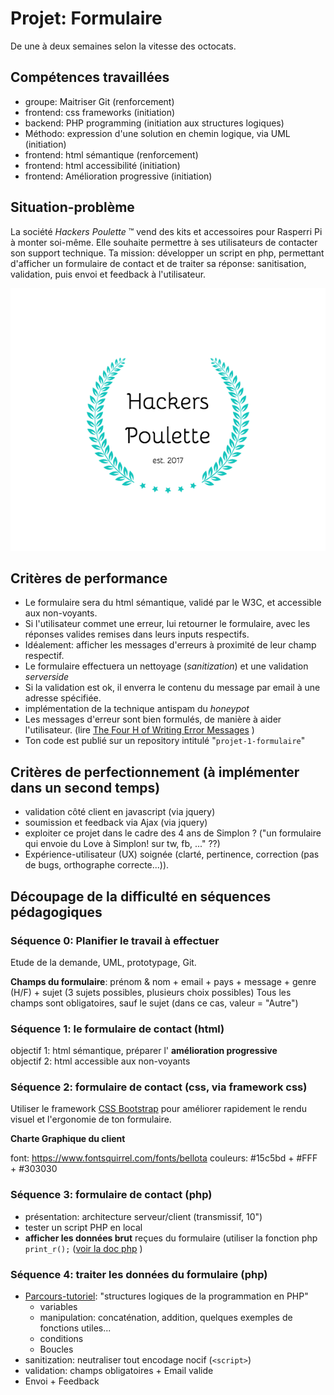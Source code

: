 # Projet: Formulaire
De une à deux semaines selon la vitesse des octocats.

## Compétences travaillées
- groupe: Maitriser Git (renforcement)
- frontend: css frameworks (initiation)
- backend: PHP programming (initiation aux structures logiques)
- Méthodo: expression d'une solution en chemin logique, via UML (initiation)
- frontend: html sémantique (renforcement)
- frontend: html accessibilité (initiation)
- frontend: Amélioration progressive (initiation)

## Situation-problème
La société *Hackers Poulette* ™ vend des kits et accessoires pour Rasperri Pi à monter soi-même. Elle souhaite permettre à ses utilisateurs de contacter son support technique.
Ta mission: développer un script en php, permettant d'afficher un formulaire de contact et de traiter sa réponse: sanitisation, validation, puis envoi et feedback à l'utilisateur.

![Hackers Poulette Logo](./hackers-poulette-logo.png "Logo Hackers Poulette (via Hipster Logo Generator")


## Critères de performance
- Le formulaire sera du html sémantique, validé par le W3C, et accessible aux non-voyants.
- Si l'utilisateur commet une erreur, lui retourner le formulaire, avec les réponses valides remises dans leurs inputs respectifs.
- Idéalement: afficher les messages d'erreurs à proximité de leur champ respectif.
- Le formulaire effectuera un nettoyage (*sanitization*) et une validation *serverside*
- Si la validation est ok, il enverra le contenu du message par email à une adresse spécifiée.
- implémentation de la technique antispam du *honeypot*
- Les messages d'erreur sont bien formulés, de manière à aider l'utilisateur. (lire [The Four H of Writing Error Messages](http://uxmas.com/2012/the-4-hs-of-writing-error-messages) )
- Ton code est publié sur un repository intitulé "`projet-1-formulaire`"

## Critères de perfectionnement (à implémenter dans un second temps)
- validation côté client en javascript (via jquery)
- soumission et feedback via Ajax (via jquery)
- exploiter ce projet dans le cadre des 4 ans de Simplon ? ("un formulaire qui envoie du Love à Simplon! sur tw, fb, ..." ??)
- Expérience-utilisateur (UX) soignée (clarté, pertinence, correction (pas de bugs, orthographe correcte...)).

## Découpage de la difficulté en séquences pédagogiques
### Séquence 0: Planifier le travail à effectuer
Etude de la demande, UML, prototypage, Git.

**Champs du formulaire**: prénom & nom + email + pays + message + genre (H/F) + sujet (3 sujets possibles, plusieurs choix possibles)
Tous les champs sont obligatoires, sauf le sujet (dans ce cas, valeur = "Autre")

### Séquence 1: le formulaire de contact (html)
objectif 1: html sémantique, préparer l' **amélioration progressive**  
objectif 2: html accessible aux non-voyants

### Séquence 2: formulaire de contact (css, via framework css)
Utiliser le framework [CSS Bootstrap](http://getbootstrap.com/) pour améliorer rapidement le rendu visuel et l'ergonomie de ton formulaire.

**Charte Graphique du client**

font: https://www.fontsquirrel.com/fonts/bellota 
couleurs: #15c5bd + #FFF + #303030


### Séquence 3: formulaire de contact (php)
- présentation: architecture serveur/client (transmissif, 10")
- tester un script PHP en local
- **afficher les données brut** reçues du formulaire (utiliser la fonction php `print_r();` ([voir la doc php](http://php.net/manual/en/function.print-r.php) )
### Séquence 4: traiter les données du formulaire (php)
- [Parcours-tutoriel](php-introduction.md): "structures logiques de la programmation en PHP"    
	- variables
	- manipulation: concaténation, addition, quelques exemples de fonctions utiles...
	- conditions
	- Boucles
- sanitization: neutraliser tout encodage nocif (`<script>`)
- validation: champs obligatoires + Email valide
- Envoi + Feedback
